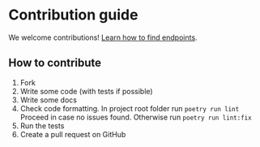 # Contribution guide

We welcome contributions! [Learn how to find endpoints](#find-new-endpoints).

## How to contribute

1. Fork
1. Write some code (with tests if possible)
1. Write some docs
1. Check code formatting.
   In project root folder run `poetry run lint`
   Proceed in case no issues found. Otherwise run `poetry run lint:fix`
1. Run the tests
1. Create a pull request on GitHub
